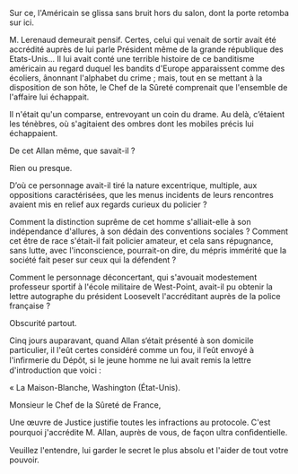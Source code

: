 Sur ce, l'Américain se glissa sans bruit hors du salon, dont la porte
retomba sur ici.

M. Lerenaud demeurait pensif. Certes, celui qui venait de sortir avait été
accrédité auprès de lui parle Président même de la grande république des
Etats-Unis... Il lui avait conté une terrible histoire de ce banditisme
américain au regard duquel les bandits d'Europe apparaissent comme des
écoliers, ânonnant l'alphabet du crime ; mais, tout en se mettant à la
disposition de son hôte, le Chef de la Sûreté comprenait que l'ensemble de
l'affaire lui échappait.

Il n'était qu'un comparse, entrevoyant un coin du drame. Au delà, c’étaient
les ténèbres, où s'agitaient des ombres dont les mobiles précis lui
échappaient.

De cet Allan même, que savait-il ?

Rien ou presque.

D’où ce personnage avait-il tiré la nature excentrique, multiple, aux
oppositions caractérisées, que les menus incidents de leurs rencontres avaient
mis en relief aux regards curieux du policier ?

Comment la distinction suprême de cet homme s'alliait-elle à son indépendance
d'allures, à son dédain des conventions sociales ? Comment cet être de race s'était-il fait policier amateur, et cela sans répugnance, sans lutte,
avec l'inconscience, pourrait-on dire, du mépris immérité que la société fait
peser sur ceux qui la défendent ?

Comment le personnage déconcertant, qui s'avouait modestement professeur
sportif à l'école militaire de West-Point, avait-il pu obtenir la lettre
autographe du président Loosevelt l'accréditant auprès de la police française ?

Obscurité partout.

Cinq jours auparavant, quand Allan s‘était présenté à son domicile particulier,
il l'eût certes considéré comme un fou, il l’eût envoyé à l'inﬁrmerie du
Dépôt, si le jeune homme ne lui avait remis la lettre d'introduction que voici :

« La Maison-Blanche, Washington (État-Unis).

Monsieur le Chef de la Sûreté de France,

Une œuvre de Justice justifie toutes les infractions au protocole. C'est pourquoi j'accrédite M. Allan, auprès de vous, de façon ultra conﬁdentielle.

Veuillez l'entendre, lui garder le secret le plus absolu et l'aider de tout
votre pouvoir.
